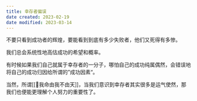 ```yaml
---
title: 幸存者偏误
date created: 2023-02-19
date modified: 2023-03-14
---
```


不要只看到成功者的辉煌，要能看到到底有多少失败者，他们又死得有多惨。

我们总会系统性地高估成功的希望和概率。

有时候如果我们自己就属于幸存者的一分子，哪怕自己的成功纯属偶然，会错误地将自己的成功归因给所谓的”成功因素“。

当然，所谓[[🐤我命由我不由天]]，当我们意识到幸存者其实很多是运气使然，那我们也便能更理解个人努力的重要性了。
